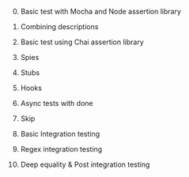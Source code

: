 0. Basic test with Mocha and Node assertion library

1. Combining descriptions

2. Basic test using Chai assertion library

3. Spies

4. Stubs

5. Hooks

6. Async tests with done

7. Skip

8. Basic Integration testing

9. Regex integration testing

10. Deep equality & Post integration testing
